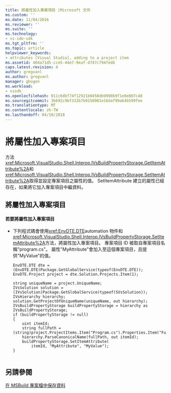 ```yaml
---
title: 將屬性加入專案項目 |Microsoft 文件
ms.custom: ''
ms.date: 11/04/2016
ms.reviewer: ''
ms.suite: ''
ms.technology:
- vs-ide-sdk
ms.tgt_pltfrm: ''
ms.topic: article
helpviewer_keywords:
- attributes [Visual Studio], adding to a project item
ms.assetid: 404a71d5-cce5-44e7-9eaf-d747c794fedb
caps.latest.revision: 4
author: gregvanl
ms.author: gregvanl
manager: ghogen
ms.workload:
- vssdk
ms.openlocfilehash: 011c6dbf74f12921b0458db9990b9f1e0e807c48
ms.sourcegitcommit: 3b692c9bf332b7b9150901e16daf99a64b599fee
ms.translationtype: MT
ms.contentlocale: zh-TW
ms.lasthandoff: 04/10/2018
---
```

# <a name="adding-an-attribute-to-a-project-item"></a>將屬性加入專案項目
方法<xref:Microsoft.VisualStudio.Shell.Interop.IVsBuildPropertyStorage.GetItemAttribute%2A>和<xref:Microsoft.VisualStudio.Shell.Interop.IVsBuildPropertyStorage.SetItemAttribute%2A>取得並設定專案項目之屬性的值。 SetItemAttribute 建立的屬性已經存在，如果將它加入專案項目中繼資料。  
  
## <a name="adding-an-attribute-to-a-project-item"></a>將屬性加入專案項目  
  
#### <a name="to-add-an-attribute-to-a-project-item"></a>若要將屬性加入專案項目  
  
-   下列程式碼會使用<xref:EnvDTE.DTE>automation 物件和<xref:Microsoft.VisualStudio.Shell.Interop.IVsBuildPropertyStorage.SetItemAttribute%2A>方法，將屬性加入專案項目。 專案項目 ID 被取自專案項目名稱"program.cs"。 屬性"MyAttribute"會加入至這個專案項目，且提供"MyValue"的值。  
  
    ```  
    EnvDTE.DTE dte = (EnvDTE.DTE)Package.GetGlobalService(typeof(EnvDTE.DTE));  
    EnvDTE.Project project = dte.Solution.Projects.Item(1);  
  
    string uniqueName = project.UniqueName;  
    IVsSolution solution =     (IVsSolution)Package.GetGlobalService(typeof(SVsSolution));  
    IVsHierarchy hierarchy;  
    solution.GetProjectOfUniqueName(uniqueName, out hierarchy);  
    IVsBuildPropertyStorage buildPropertyStorage = hierarchy as IVsBuildPropertyStorage;  
    if (buildPropertyStorage != null)  
    {  
        uint itemId;  
        string fullPath =         (string)project.ProjectItems.Item("Program.cs").Properties.Item("FullPath").Value;  
        hierarchy.ParseCanonicalName(fullPath, out itemId);  
        buildPropertyStorage.SetItemAttribute(  
            itemId, "MyAttribute", "MyValue");  
    }  
  
    ```  
  
## <a name="see-also"></a>另請參閱  
 [在 MSBuild 專案檔中保存資料](../extensibility/internals/persisting-data-in-the-msbuild-project-file.md)